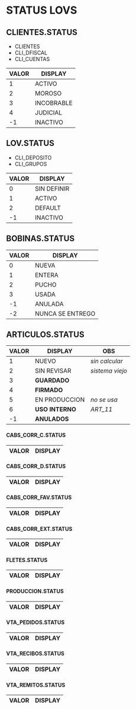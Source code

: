 
# STATUS LOVS
## CLIENTES.STATUS
* CLIENTES
* CLI_DFISCAL
* CLI_CUENTAS

|VALOR|DISPLAY|
|-|-|
|1|ACTIVO|
|2|MOROSO|
|3|INCOBRABLE|
|4|JUDICIAL|
|-1|INACTIVO|

## LOV.STATUS
* CLI_DEPOSITO
* CLI_GRUPOS

|VALOR|DISPLAY|
|-|-|
|0|SIN DEFINIR|
|1|ACTIVO|
|2|DEFAULT|
|-1|INACTIVO|

## BOBINAS.STATUS
|VALOR|DISPLAY|
|-|-|
|0|NUEVA|
|1|ENTERA|
|2|PUCHO|
|3|USADA|
|-1|ANULADA|
|-2|NUNCA SE ENTREGO|

## ARTICULOS.STATUS
|VALOR|DISPLAY|OBS|
|-|-|-|
|1|NUEVO|*sin calcular*|
|2|SIN REVISAR|*sistema viejo*|
|3|**GUARDADO**|   
|4|**FIRMADO**|  
|5|EN PRODUCCION|*no se usa*| 
|6|**USO INTERNO**|*ART_11*|   
|-1|**ANULADOS**|

#### CABS_CORR_C.STATUS
|VALOR|DISPLAY|
|-|-|
#### CABS_CORR_D.STATUS
|VALOR|DISPLAY|
|-|-|
#### CABS_CORR_FAV.STATUS
|VALOR|DISPLAY|
|-|-|
#### CABS_CORR_EXT.STATUS
|VALOR|DISPLAY|
|-|-|
#### FLETES.STATUS
|VALOR|DISPLAY|
|-|-|
#### PRODUCCION.STATUS
|VALOR|DISPLAY|
|-|-|
#### VTA_PEDIDOS.STATUS
|VALOR|DISPLAY|
|-|-|
#### VTA_RECIBOS.STATUS
|VALOR|DISPLAY|
|-|-|
#### VTA_REMITOS.STATUS
|VALOR|DISPLAY|
|-|-|
